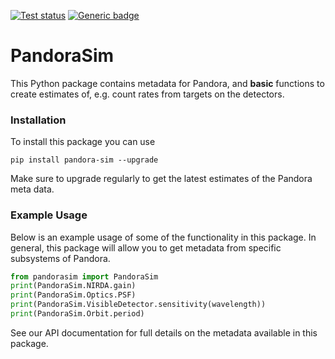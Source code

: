 <a href="https://github.com/pandoramission/pandora-sim/actions/workflows/tests.yml"><img src="https://github.com/pandoramission/pandora-sim/workflows/pytest/badge.svg" alt="Test status"/></a> [![Generic badge](https://img.shields.io/badge/documentation-live-blue.svg)](https://pandoramission.github.io/pandora-sim/)

# PandoraSim

This Python package contains metadata for Pandora, and **basic** functions to create estimates of, e.g. count rates from targets on the detectors.

### Installation

To install this package you can use

```
pip install pandora-sim --upgrade
```

Make sure to upgrade regularly to get the latest estimates of the Pandora meta data.


### Example Usage

Below is an example usage of some of the functionality in this package. In general, this package will allow you to get metadata from specific subsystems of Pandora.

```python
from pandorasim import PandoraSim
print(PandoraSim.NIRDA.gain)
print(PandoraSim.Optics.PSF)
print(PandoraSim.VisibleDetector.sensitivity(wavelength))
print(PandoraSim.Orbit.period)
```

See our API documentation for full details on the metadata available in this package.
